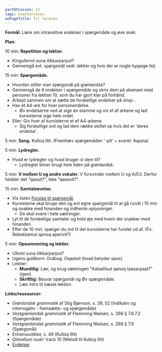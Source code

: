 ```yaml
---
partOfLesson: 12
tags: teachernotes
onPageTitle: Til læreren
---
```

**Formål:** Lære om intransitive endelser i spørgemåde og øve snak.

**Plan:**

10 min: **Repetition og lektier.**

- Kingullermi suna ilikkarparput?
- Gennemgå evt. spørgsmål vedr. lektier og hvis der er nogle hyppige fejl.

15 min: **Spørgemåde.**
- Hvordan stiller man spørgsmål på grønlandsk?
- Gennemgå de 6 endelser i spørgemåde og skriv dem på skemaet med personer fra lektion 10, som du har gjort klar på forhånd.
- Arbejd sammen om at sætte de forskellige endelser på sinip-.
- Hav et A4-ark for hver personendelse.
    - Øv endelserne ved at sige en stamme og vis et af arkene og lad kursisterne sige hele ordet.
- Eller: Giv hver af kursisterne et af A4-arkene.
    - Sig forskellige ord og lad dem række skiltet op hvis det er 'deres endelse'.

5 min: **Sang.** Kulloq illit. (Fremhæv spørgemåden '-pit' + svaret: Aajuna)

5 min: **Lydregler.**
- Hvad er lydregler og hvad bruger vi dem til?
    - Lydregler bliver brugt hele tiden på grønlandsk.

5 min: **V mellem U og andre vokaler.** V forsvinder mellem U og A/E/I. Derfor hedder det "qasuit?", ikke "qasuvit?".

15 min: **Samtaleøvelse.**

- Vis listen [Forslag til spørgsmål](/kursus/modul-2/parloer/spoergsmaal).
- Kursisterne skal bruge den og evt egne spørgsmål til at gå rundt i 10 min og snakke med hinanden og indhente oplysninger.
    - De skal svare i hele sætninger.
- Lyt til de forskellige samtaler og hold øje med hvem der snakker med hinanden.
- Efter de 10 min. spørger du ind til det kursisterne har fundet ud af. (Fx: Rebekkamut qanoq aperivit?)

5 min: **Opsummering og lektier.**

- Ullumi suna ilikkarparput?
- Ugens guldkorn: Ordbog: Oqaatsit (hvad betyder qass).
- Lektier:
    - **Mundtlig:** Lær, og brug sætningen "Kalaallisut qanoq taasarpaat?" (igen)
    - **Skriftlig:** Besvar spørgsmål og Øv spørgemåde.
    - Læs intro til næste lektion.

**Links/ressourcer:**

- *Grønlandsk grammatik* af Stig Bjørnum, s. 39, 52 (Indikativ og interrogativ - fremsætte- og spørgemåde)
- *Vestgrønlandsk grammatik* af Flemming Nielsen, s. 266 § 7.6.7.2 (Spørgemåde)
- *Vestgrønlandsk grammatik* af Flemming Nielsen, s. 266 § 7.9 (Spørgsmål)
- *Erinarsuutikka,* s. 49 (Kulloq illit)
- *Qiimalluni nuan’* track 10 (Melodi til Kulloq illit)
- [Endelser](https://parloer.kasperdyrvig.dk/mere/udsagnsordsendelser/?f=false&d=false&h=false&n=false&l=false&o=false&s=true&b=false&fjerdeperson=false&nngit=all&transitivitet=intransitiv)